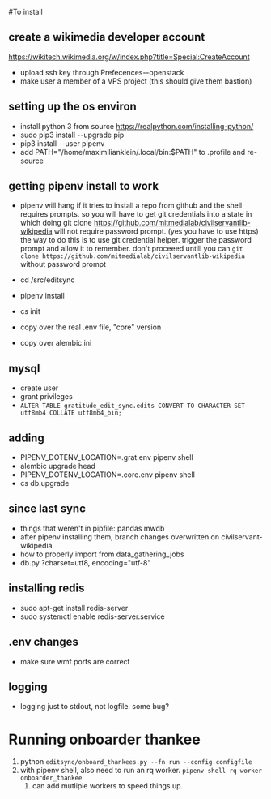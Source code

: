 #To install

## create a wikimedia developer account
https://wikitech.wikimedia.org/w/index.php?title=Special:CreateAccount
- upload ssh key through Prefecences--openstack
- make user a member of a VPS project (this should give them bastion)

## setting up the os environ
- install python 3 from source https://realpython.com/installing-python/
- sudo pip3 install --upgrade pip
- pip3 install --user pipenv
- add PATH="/home/maximilianklein/.local/bin:$PATH" to .profile and re-source

## getting pipenv install to work
- pipenv will hang if it tries to install a repo from github and the shell requires prompts. so you will have to get git credentials
into a state in which doing git clone https://github.com/mitmedialab/civilservantlib-wikipedia will not require password prompt. (yes you have to use https)
the way to do this is to use git credential helper. trigger the password prompt and allow it to remember. don't proceeed untill you
can `git clone https://github.com/mitmedialab/civilservantlib-wikipedia` without password prompt

- cd /src/editsync
- pipenv install
- cs init
- copy over the real .env file, "core" version
- copy over alembic.ini


## mysql
- create user
- grant privileges
- `ALTER TABLE gratitude_edit_sync.edits CONVERT TO CHARACTER SET utf8mb4 COLLATE utf8mb4_bin;`


## adding
- PIPENV_DOTENV_LOCATION=.grat.env pipenv shell
- alembic upgrade head
- PIPENV_DOTENV_LOCATION=.core.env pipenv shell
- cs db.upgrade

## since last sync
- things that weren't in pipfile: pandas mwdb
- after pipenv installing them, branch changes overwritten on civilservant-wikipedia
- how to properly import from data_gathering_jobs
- db.py ?charset=utf8, encoding="utf-8"

## installing redis
- sudo apt-get install redis-server
- sudo systemctl enable redis-server.service

## .env changes
- make sure wmf ports are correct

## logging
- logging just to stdout, not logfile. some bug?

# Running onboarder thankee
1. python `editsync/onboard_thankees.py --fn run --config configfile`
1. with pipenv shell, also need to run an rq worker. `pipenv shell rq worker onboarder_thankee`
    1. can add mutliple workers to speed things up.
